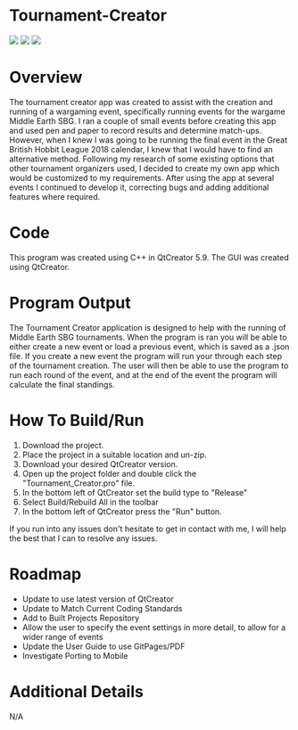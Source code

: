 # Tournament-Creator  
![](https://img.shields.io/badge/Code-C++-informational?style=flat&logo=<LOGO_NAME>&logoColor=white&color=2bbc8a)
![](https://img.shields.io/badge/Program-QtCreator-informational?style=flat&logo=<LOGO_NAME>&logoColor=white&color=2B7CBC)
![](https://img.shields.io/badge/Version-1.3-informational?style=flat&logo=<LOGO_NAME>&logoColor=white&color=E1B445)

# Overview
The tournament creator app was created to assist with the creation and running of a wargaming event, specifically running events for the wargame Middle Earth SBG. I ran a couple of small events before creating this app and used pen and paper to record results and determine match-ups. However, when I knew I was going to be running the final event in the Great British Hobbit League 2018 calendar, I knew that I would have to find an alternative method. Following my research of some existing options that other tournament organizers used, I decided to create my own app which would be customized to my requirements. After using the app at several events I continued to develop it, correcting bugs and adding additional features where required.

# Code
This program was created using C++ in QtCreator 5.9. The GUI was created using QtCreator.

# Program Output
The Tournament Creator application is designed to help with the running of Middle Earth SBG tournaments. When the program is ran you will be able to either create a new event or load a previous event, which is saved as a .json file. If you create a new event the program will run your through each step of the tournament creation. The user will then be able to use the program to run each round of the event, and at the end of the event the program will calculate the final standings.

# How To Build/Run
1) Download the project.
2) Place the project in a suitable location and un-zip.
3) Download your desired QtCreator version.
4) Open up the project folder and double click the "Tournament_Creator.pro" file.
5) In the bottom left of QtCreator set the build type to "Release"
6) Select Build/Rebuild All in the toolbar
7) In the bottom left of QtCreator press the "Run" button.

If you run into any issues don't hesitate to get in contact with me, I will help the best that I can to resolve any issues.

# Roadmap
* Update to use latest version of QtCreator
* Update to Match Current Coding Standards
* Add to Built Projects Repository
* Allow the user to specify the event settings in more detail, to allow for a wider range of events
* Update the User Guide to use GitPages/PDF
* Investigate Porting to Mobile

# Additional Details
N/A
